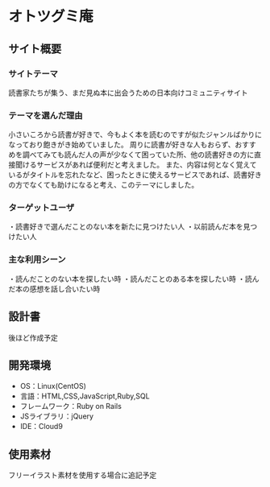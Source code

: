 # オトツグミ庵
## サイト概要
### サイトテーマ
読書家たちが集う、まだ見ぬ本に出会うための日本向けコミュニティサイト 
​
### テーマを選んだ理由
小さいころから読書が好きで、今もよく本を読むのですが似たジャンルばかりになっており飽きがき始めていました。
周りに読書が好きな人もおらず、おすすめを調べてみても読んだ人の声が少なくて困っていた所、他の読書好きの方に直接聞けるサービスがあれば便利だと考えました。
また、内容は何となく覚えているがタイトルを忘れたなど、困ったときに使えるサービスであれば、読書好きの方でなくても助けになると考え、このテーマにしました。
​
### ターゲットユーザ
・読書好きで選んだことのない本を新たに見つけたい人
・以前読んだ本を見つけたい人
​
### 主な利用シーン
・読んだことのない本を探したい時
・読んだことのある本を探したい時
・読んだ本の感想を話し合いたい時
​
## 設計書
後ほど作成予定
​
## 開発環境
- OS：Linux(CentOS)
- 言語：HTML,CSS,JavaScript,Ruby,SQL
- フレームワーク：Ruby on Rails
- JSライブラリ：jQuery
- IDE：Cloud9
​
## 使用素材
フリーイラスト素材を使用する場合に追記予定